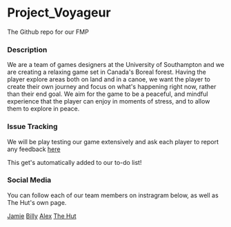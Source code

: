 # Project_Voyageur

The Github repo for our FMP

### Description
We are a team of games designers at the University of Southampton and we are creating a relaxing game set in Canada's Boreal forest. Having the player explore areas both on land and in a canoe, we want the player to create their own journey and focus on what's happening right now, rather than their end goal. We aim for the game to be a peaceful, and mindful experience that the player can enjoy in moments of stress, and to allow them to explore in peace. 

### Issue Tracking
We will be play testing our game extensively and ask each player to report any feedback [here](https://github.com/bluenell/Project_Voyageur/issues/new "Report Issues")

This get's automatically added to our to-do list!

### Social Media
You can follow each of our team members on instragram below, as well as The Hut's own page.

[Jamie](instagram.com/jamie.blacknell_art)
[Billy](instagram.com/billyspendlove)
[Alex](instagram.com/alexascended)
[The Hut](instagram.com/thehut.gda)
